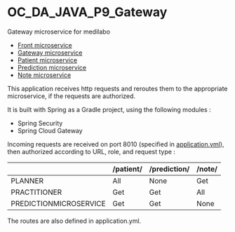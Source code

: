 # OC_DA_JAVA_P9_Gateway

Gateway microservice for medilabo
<ul>
  <li><a href="https://github.com/SimonArduin/OC_DA_JAVA_P9_Front">Front microservice</a></li>
  <li><a href="https://github.com/SimonArduin/OC_DA_JAVA_P9_Gateway">Gateway microservice</a></li>
  <li><a href="https://github.com/SimonArduin/OC_DA_JAVA_P9_Patient">Patient microservice</a></li>
  <li><a href="https://github.com/SimonArduin/OC_DA_JAVA_P9_Prediction">Prediction microservice</a></li>
  <li><a href="https://github.com/SimonArduin/OC_DA_JAVA_P9_Note">Note microservice</a></li>
</ul>

This application receives http requests and reroutes them to the appropriate microservice, if the requests are authorized.

It is built with Spring as a Gradle project, using the following modules :
- Spring Security
- Spring Cloud Gateway

Incoming requests are received on port 8010 (specified in [application.yml](gateway/src/main/resources/application.yml)), then authorized according to URL, role, and request type :
<table>
  <thead>
    <tr>
      <th></th>
      <th>/patient/</th>
      <th>/prediction/</th>
      <th>/note/</th>
    </tr>
  </thead>
  <tbody>
    <tr>
      <td>PLANNER</td>
      <td>All</td>
      <td>None</td>
      <td>Get</td>
    </tr>
    <tr>
      <td>PRACTITIONER</td>
      <td>Get</td>
      <td>Get</td>
      <td>All</td>
    </tr>
    <tr>
      <td>PREDICTIONMICROSERVICE</td>
      <td>Get</td>
      <td>Get</td>
      <td>None</td>
    </tr>
  </tbody>
</table>

The routes are also defined in application.yml.
